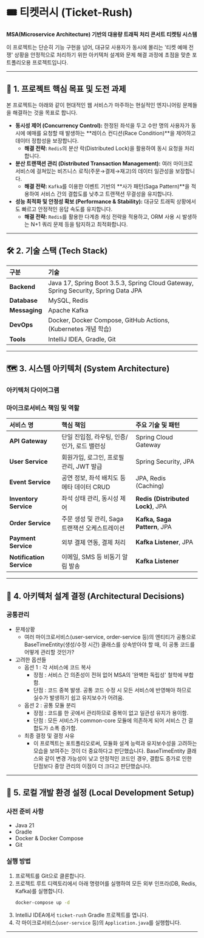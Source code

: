 # 🎟️ 티켓러시 (Ticket-Rush)

**MSA(Microservice Architecture) 기반의 대용량 트래픽 처리 콘서트 티켓팅 시스템**

이 프로젝트는 단순히 기능 구현을 넘어, 대규모 사용자가 동시에 몰리는 '티켓 예매 전쟁' 상황을 안정적으로 처리하기 위한 아키텍처 설계와 문제 해결 과정에 초점을 맞춘 포트폴리오용 프로젝트입니다.

---

## 🎯 1. 프로젝트 핵심 목표 및 도전 과제

본 프로젝트는 아래와 같이 현대적인 웹 서비스가 마주하는 현실적인 엔지니어링 문제들을 해결하는 것을 목표로 합니다.

* **동시성 제어 (Concurrency Control):** 한정된 좌석을 두고 수만 명의 사용자가 동시에 예매를 요청할 때 발생하는 **레이스 컨디션(Race Condition)**을 제어하고 데이터 정합성을 보장합니다.
    * **해결 전략:** `Redis`의 분산 락(Distributed Lock)을 활용하여 동시 요청을 처리합니다.
* **분산 트랜잭션 관리 (Distributed Transaction Management):** 여러 마이크로서비스에 걸쳐있는 비즈니스 로직(주문→결제→재고)의 데이터 일관성을 보장합니다.
    * **해결 전략:** `Kafka`를 이용한 이벤트 기반의 **사가 패턴(Saga Pattern)**을 적용하여 서비스 간의 결합도를 낮추고 트랜잭션 무결성을 유지합니다.
* **성능 최적화 및 안정성 확보 (Performance & Stability):** 대규모 트래픽 상황에서도 빠르고 안정적인 응답 속도를 유지합니다.
    * **해결 전략:** `Redis`를 활용한 다계층 캐싱 전략을 적용하고, ORM 사용 시 발생하는 N+1 쿼리 문제 등을 탐지하고 최적화합니다.

---

## 🛠️ 2. 기술 스택 (Tech Stack)

| 구분 | 기술                                                                                 |
| :--- |:-----------------------------------------------------------------------------------|
| **Backend** | Java 17, Spring Boot 3.5.3, Spring Cloud Gateway, Spring Security, Spring Data JPA |
| **Database** | MySQL, Redis                                                                       |
| **Messaging** | Apache Kafka                                                                       |
| **DevOps** | Docker, Docker Compose, GitHub Actions, (Kubernetes 개념 학습)                         |
| **Tools** | IntelliJ IDEA, Gradle, Git                                                         |

---

## 🗺️ 3. 시스템 아키텍처 (System Architecture)

### 아키텍처 다이어그램



### 마이크로서비스 책임 및 역할

| 서비스 명 | 핵심 책임 | 주요 기술 및 패턴 |
| :--- | :--- | :--- |
| **API Gateway** | 단일 진입점, 라우팅, 인증/인가, 로드 밸런싱 | Spring Cloud Gateway |
| **User Service** | 회원가입, 로그인, 프로필 관리, JWT 발급 | Spring Security, JPA |
| **Event Service** | 공연 정보, 좌석 배치도 등 메타 데이터 CRUD | JPA, Redis (Caching) |
| **Inventory Service**| 좌석 상태 관리, 동시성 제어 | **Redis (Distributed Lock)**, JPA |
| **Order Service** | 주문 생성 및 관리, Saga 트랜잭션 오케스트레이션| **Kafka, Saga Pattern**, JPA |
| **Payment Service** | 외부 결제 연동, 결제 처리 | **Kafka Listener**, JPA |
| **Notification Service**| 이메일, SMS 등 비동기 알림 발송 | **Kafka Listener** |

---

## 🤔 4. 아키텍처 설계 결정 (Architectural Decisions)

### 공통관리

* 문제상황
  * 여러 마이크로서비스(user-service, order-service 등)의 엔티티가 공통으로 BaseTimeEntity(생성/수정 시간) 클래스를 상속받아야 할 때, 이 공통 코드를 어떻게 관리할 것인가?
* 고려한 옵션들
  * 옵션 1 : 각 서비스에 코드 복사
    * 장점 : 서비스 간 의존성이 전혀 없어 MSA의 '완벽한 독립성' 철학에 부합함.
    * 단점 : 코드 중복 발생. 공통 코드 수정 시 모든 서비스에 반영해야 하므로 실수가 발생하기 쉽고 유지보수가 어려움.
  * 옵션 2 : 공통 모듈 분리
    * 장점 : 코드를 한 곳에서 관리하므로 중복이 없고 일관성 유지가 용이함.
    * 단점 : 모든 서비스가 common-core 모듈에 의존하게 되어 서비스 간 결합도가 소폭 증가함.
  * 최종 결정 및 결정 사유
    * 이 프로젝트는 포트폴리오로써, 모듈화 설계 능력과 유지보수성을 고려하는 모습을 보여주는 것이 더 중요하다고 판단했습니다. BaseTimeEntity 클래스와 같이 변경 가능성이 낮고 안정적인 코드인 경우, 결합도 증가로 인한 단점보다 중앙 관리의 이점이 더 크다고 판단했습니다.


---

## 🚀 5. 로컬 개발 환경 설정 (Local Development Setup)

### 사전 준비 사항

* Java 21
* Gradle
* Docker & Docker Compose
* Git

### 실행 방법

1.  프로젝트를 Git으로 클론합니다.
2.  프로젝트 루트 디렉토리에서 아래 명령어를 실행하여 모든 외부 인프라(DB, Redis, Kafka)를 실행합니다.
    ```bash
    docker-compose up -d
    ```
3.  IntelliJ IDEA에서 `ticket-rush` Gradle 프로젝트를 엽니다.
4.  각 마이크로서비스(`user-service` 등)의 `Application.java`를 실행합니다.

---